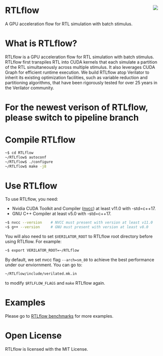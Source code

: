 # RTLflow <img align="right" src="./logo.png" />

A GPU acceleration flow for RTL simulation with batch stimulus. 


# What is RTLflow?
RTLflow is a GPU acceleration flow for RTL simulation with batch stimulus. RTLflow first transpiles RTL into CUDA kernels that each simulate a partition of the RTL simultaneously across multiple stimulus. It also leverages CUDA Graph for efficient runtime execution. We build RTLflow atop Verilator to inherit its existing optimization facilities, such as variable reduction and partitioning algorithms, that have been rigorously tested for over 25 years in the Verilator community.

# For the newest verison of RTLflow, please switch to pipeline branch

# Compile RTLflow
```bash
~$ cd RTLflow
~/RTLflow$ autoconf
~/RTLflow$ ./configure
~/RTLflow$ make -j8
```

# Use RTLflow
 To use RTLflow, you need:
 * Nvidia CUDA Toolkit and Compiler ([nvcc](https://developer.nvidia.com/cuda-llvm-compiler)) at least v11.0 with -std=c++17.
 * GNU C++ Compiler at least v5.0 with -std=c++17.
```bash
~$ nvcc --version    # NVCC must present with version at least v11.0
~$ g++ --version     # GNU must present with version at least v8.0
```

You will also need to set ```$VERILATOR_ROOT``` to RTLflow root directory before using RTLflow. For example:
```bash
~$ export VERILATOR_ROOT=~/RTLflow
```

By default, we set nvcc flag ```--arch=sm_80``` to achieve the best performance under our enviornment. You can go to:
```bash
~/RTLflow/include/verilated.mk.in
```
to modify ```$RTLFLOW_FLAGS``` and ```make``` RTLflow again.

# Examples
  Please go to [RTLflow benchmarks](https://github.com/dian-lun-lin/RTLflow-benchmarks) for more examples.


Open License
============


RTLflow is licensed with the MIT License.


